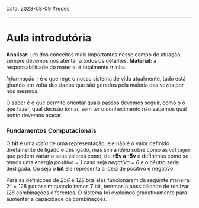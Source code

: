 Data: 2023-08-09
#redes

---

# Aula introdutória
**Analisar:** um dos conceitos mais importantes nesse campo de atuação, sempre devemos nos atentar a todos os detalhes.
**Material:** a responsabilidade do material é totalmente minha.

*Informação -* é o que rege o nosso sistema de vida atualmente, tudo está girando em volta dos dados que são gerados pela maioria das vezes por nós mesmos.

O <u>saber</u> é o que permite orientar quais passos devemos seguir, como o o que fazer, qual decisão tomar, sem ter o conhecimento não sabemos qual ponto devemos atacar.

### Fundamentos Computacionais
O **bit** é uma *ideia* de uma representação, ele não é o valor definido diretamente de ligado e desligado, mas sim a *ideia* sobre como as `voltagem` que podem variar o seus valores como, de **+5v a -5v** e definimos como se temos uma energia *positiva = 1* caso seja *negativa = 0* e o nêutro seria desligada. Ou seja o **bit** ele representa a ideia de positivo e negativo.  

Para as definições de *256* e *128* bits elas funcionaram da seguinte maneira: $2⁷ = 128$ por assim quando temos **7** bit, teremos a possibilidade de realizar *128* combinações diferentes. O sistema foi evoluindo gradativamente para aumentar a capacidade de combinações.